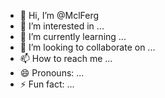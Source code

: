 - 👋 Hi, I’m @MclFerg
- 👀 I’m interested in ...
- 🌱 I’m currently learning ...
- 💞️ I’m looking to collaborate on ...
- 📫 How to reach me ...
- 😄 Pronouns: ...
- ⚡ Fun fact: ...

<!---
MclFerg/MclFerg is a ✨ special ✨ repository because its `README.md` (this file) appears on your GitHub profile.
You can click the Preview link to take a look at your changes.
--->
